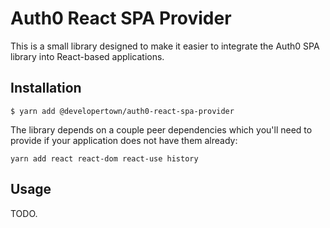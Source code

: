 # Auth0 React SPA Provider

This is a small library designed to make it easier to integrate the Auth0 SPA library
into React-based applications.

## Installation

```
$ yarn add @developertown/auth0-react-spa-provider
```

The library depends on a couple peer dependencies which you'll need to provide if your
application does not have them already:

```
yarn add react react-dom react-use history
```

## Usage
 TODO.
